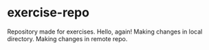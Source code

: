 # exercise-repo
Repository made for exercises.
Hello, again!
Making changes in local directory.
Making changes in remote repo.
